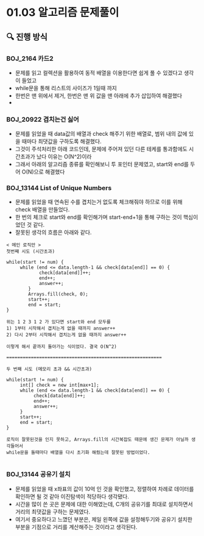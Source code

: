 # 01.03 알고리즘 문제풀이

## 🔍 진행 방식

### BOJ_2164 카드2

- 문제를 읽고 컬렉션을 활용하여 동적 배열을 이용한다면 쉽게 풀 수 있겠다고 생각이 들었고
- while문을 통해 리스트의 사이즈가 1일때 까지
- 한번은 맨 위에서 제거, 한번은 맨 위 값을 맨 아래에 추가 삽입하여 해결했다
- 
### BOJ_20922 겹치는건 싫어

- 문제를 읽었을 때 data값의 배열과 check 해주기 위한 배열로, 범위 내의 값에 있을 때마다 최댓값을 구하도록 해결했다. 
- 그것이 주석처리한 아래 코드인데, 문제에 주어져 있던 다른 테케를 통과함에도 시간초과가 났다 이유는 O(N^2)이라
- 그래서 아래의 알고리즘 종류를 확인해보니 투 포인터 문제였고, start와 end를 두어 O(N)으로 해결했다


### BOJ_13144 List of Unique Numbers

- 문제를 읽었을 때 연속된 수를 겹치는거 없도록 체크해줘야 하므로 이를 위해 check 배열을 만들었다.
- 한 번의 체크로 start와 end를 확인해가며 start-end+1을 통해 구하는 것이 핵심이었던 것 같다.
- 잘못된 생각의 흐름은 아래와 같다.

```
< 메인 로직만 > 
첫번째 시도 (시간초과)

while(start != num) {
     while (end <= data.length-1 && check[data[end]] == 0) {
            check[data[end]]++;
            end++;
            answer++;
        }
        Arrays.fill(check, 0);
        start++;
        end = start;
}

위는 1 2 3 1 2 가 있다면 start와 end 모두를
1) 1부터 시작해서 겹치는게 없을 때까지 answer++
2) 다시 2부터 시작해서 겹치는게 없을 때까지 answer++

이렇게 해서 끝까지 돌아가는 식이었다. 결국 O(N^2)

=========================================================

두 번째 시도 (메모리 초과 && 시간초과)

while(start != num) {
     int[] check = new int[max+1];
     while (end <= data.length-1 && check[data[end]] == 0) {
          check[data[end]]++;
          end++;
          answer++;
     }
     start++;
     end = start;
}

로직이 잘못된것을 인지 못하고, Arrays.fill의 시간복잡도 때문에 생긴 문제가 아닐까 생각들어서
while문을 돌때마다 배열을 다시 초기화 해줬는데 잘못된 방법이었다.
     
```
### BOJ_13144 공유기 설치

- 문제를 읽었을 때 x좌표의 값이 10억 인 것을 확인했고, 정렬하여 차례로 데이터를 확인하면 될 것 같아 이진탐색이 적당하다 생각됐다.
- 시간을 많이 쓴 곳은 문제에 대한 이해였는데, C개의 공유기를 최대로 설치하면서 거리의 최댓값을 구하는 문제였다.
- 여기서 중요하다고 느꼈던 부분은, 제일 왼쪽에 값을 설정해두기와 공유기 설치한 부분을 기점으로 거리를 계산해주는 것이라고 생각된다.